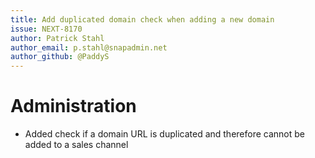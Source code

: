 ```yaml
---
title: Add duplicated domain check when adding a new domain
issue: NEXT-8170
author: Patrick Stahl
author_email: p.stahl@snapadmin.net 
author_github: @PaddyS
---
```

# Administration
* Added check if a domain URL is duplicated and therefore cannot be added to a sales channel
